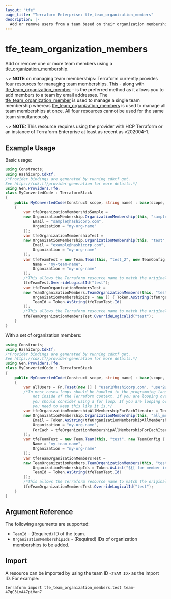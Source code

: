 ```yaml
---
layout: "tfe"
page_title: "Terraform Enterprise: tfe_team_organization_members"
description: |-
  Add or remove users from a team based on their organization memberships.
---
```


# tfe_team_organization_members

Add or remove one or more team members using a
[tfe_organization_membership](organization_membership.html).

~> **NOTE** on managing team memberships: Terraform currently provides four
resources for managing team memberships. This - along with [tfe_team_organization_member](team_organization_member.html) - is the preferred method as it
allows you to add members to a team by email addresses. The [tfe_team_organization_member](team_organization_member.html) is used to manage a single team membership whereas [tfe_team_organization_members](team_organization_members.html) is used to manage all team memberships at once. All four resources cannot be used for the same team simultaneously.

~> **NOTE:** This resource requires using the provider with HCP Terraform or
an instance of Terraform Enterprise at least as recent as v202004-1.

## Example Usage

Basic usage:

```csharp
using Constructs;
using HashiCorp.Cdktf;
/*Provider bindings are generated by running cdktf get.
See https://cdk.tf/provider-generation for more details.*/
using Gen.Providers.Tfe;
class MyConvertedCode : TerraformStack
{
    public MyConvertedCode(Construct scope, string name) : base(scope, name)
    {
        var tfeOrganizationMembershipSample =
        new OrganizationMembership.OrganizationMembership(this, "sample", new OrganizationMembershipConfig {
            Email = "sample@hashicorp.com",
            Organization = "my-org-name"
        });
        var tfeOrganizationMembershipTest =
        new OrganizationMembership.OrganizationMembership(this, "test", new OrganizationMembershipConfig {
            Email = "example@hashicorp.com",
            Organization = "my-org-name"
        });
        var tfeTeamTest = new Team.Team(this, "test_2", new TeamConfig {
            Name = "my-team-name",
            Organization = "my-org-name"
        });
        /*This allows the Terraform resource name to match the original name. You can remove the call if you don't need them to match.*/
        tfeTeamTest.OverrideLogicalId("test");
        var tfeTeamOrganizationMembersTest =
        new TeamOrganizationMembers.TeamOrganizationMembers(this, "test_3", new TeamOrganizationMembersConfig {
            OrganizationMembershipIds = new [] { Token.AsString(tfeOrganizationMembershipTest.Id), Token.AsString(tfeOrganizationMembershipSample.Id) },
            TeamId = Token.AsString(tfeTeamTest.Id)
        });
        /*This allows the Terraform resource name to match the original name. You can remove the call if you don't need them to match.*/
        tfeTeamOrganizationMembersTest.OverrideLogicalId("test");
    }
}
```

With a set of organization members:

```csharp
using Constructs;
using HashiCorp.Cdktf;
/*Provider bindings are generated by running cdktf get.
See https://cdk.tf/provider-generation for more details.*/
using Gen.Providers.Tfe;
class MyConvertedCode : TerraformStack
{
    public MyConvertedCode(Construct scope, string name) : base(scope, name)
    {
        var allUsers = Fn.Toset(new [] { "user1@hashicorp.com", "user2@hashicorp.com" });
        /*In most cases loops should be handled in the programming language context and
            not inside of the Terraform context. If you are looping over something external, e.g. a variable or a file input
            you should consider using a for loop. If you are looping over something only known to Terraform, e.g. a result of a data source
            you need to keep this like it is.*/
        var tfeOrganizationMembershipAllMembershipForEachIterator = TerraformIterator.FromList(Token.AsAny(allUsers));
        new OrganizationMembership.OrganizationMembership(this, "all_membership", new OrganizationMembershipConfig {
            Email = Token.AsString(tfeOrganizationMembershipAllMembershipForEachIterator.Key),
            Organization = "my-org-name",
            ForEach = tfeOrganizationMembershipAllMembershipForEachIterator
        });
        var tfeTeamTest = new Team.Team(this, "test", new TeamConfig {
            Name = "my-team-name",
            Organization = "my-org-name"
        });
        var tfeTeamOrganizationMembersTest =
        new TeamOrganizationMembers.TeamOrganizationMembers(this, "test_2", new TeamOrganizationMembersConfig {
            OrganizationMembershipIds = Token.AsList("${[ for member in ${" + allUsers + "} : tfe_organization_membership.all_membership[member].id]}"),
            TeamId = Token.AsString(tfeTeamTest.Id)
        });
        /*This allows the Terraform resource name to match the original name. You can remove the call if you don't need them to match.*/
        tfeTeamOrganizationMembersTest.OverrideLogicalId("test");
    }
}
```

## Argument Reference

The following arguments are supported:

* `TeamId` - (Required) ID of the team.
* `OrganizationMembershipIds` - (Required) IDs of organization memberships to be added.

## Import

A resource can be imported by using the team ID `<TEAM ID>`
as the import ID. For example:

```shell
terraform import tfe_team_organization_members.test team-47qC3LmA47piVan7
```

<!-- cache-key: cdktf-0.17.0-pre.15 input-33aecc66311e81000883c796b8cb45f6d38854f98dd14521b79a586c8e4b4566 -->